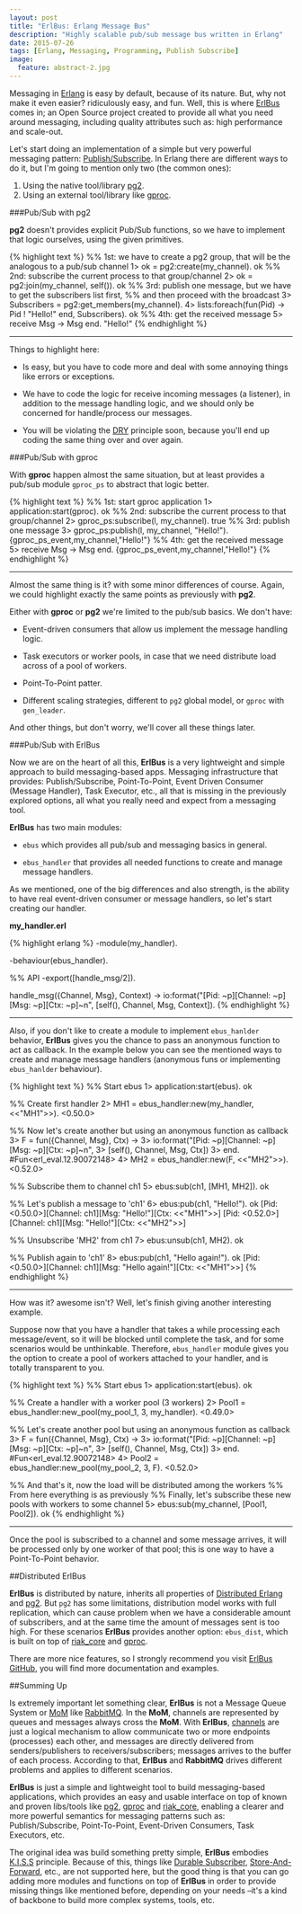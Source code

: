 ```yaml
---
layout: post
title: "ErlBus: Erlang Message Bus"
description: "Highly scalable pub/sub message bus written in Erlang"
date: 2015-07-26
tags: [Erlang, Messaging, Programming, Publish Subscribe]
image:
  feature: abstract-2.jpg
---
```


Messaging in [Erlang](http://www.erlang.org) is easy by default, because of its nature. But, why not make it even easier? ridiculously easy, and fun. Well, this is where [ErlBus](https://github.com/cabol/erlbus) comes in; an Open Source project created to provide all what you need around messaging, including quality attributes such as: high performance and scale-out.

Let's start doing an implementation of a simple but very powerful messaging pattern: [Publish/Subscribe](http://www.enterpriseintegrationpatterns.com/PublishSubscribeChannel.html). In Erlang there are different ways to do it, but I'm going to mention only two (the common ones):

1. Using the native tool/library [pg2](http://erlang.org/doc/man/pg2.html).
2. Using an external tool/library like [gproc](https://github.com/uwiger/gproc).

###Pub/Sub with pg2

**pg2** doesn't provides explicit Pub/Sub functions, so we have to implement that logic ourselves, using the given primitives.

{% highlight text %}
%% 1st: we have to create a pg2 group, that will be the analogous to a pub/sub channel
1> ok = pg2:create(my_channel).
ok
%% 2nd: subscribe the current process to that group/channel
2> ok = pg2:join(my_channel, self()).
ok
%% 3rd: publish one message, but we have to get the subscribers list first,
%% and then proceed with the broadcast
3> Subscribers = pg2:get_members(my_channel).
4> lists:foreach(fun(Pid) -> Pid ! "Hello!" end, Subscribers).
ok
%% 4th: get the received message
5> receive Msg -> Msg end.
"Hello!"
{% endhighlight %}

---

Things to highlight here:

- Is easy, but you have to code more and deal with some annoying things like errors or exceptions.

- We have to code the logic for receive incoming messages (a listener), in addition to the message handling logic, and we should only be concerned for handle/process our messages.

- You will be violating the [DRY](https://en.wikipedia.org/wiki/Don%27t_repeat_yourself) principle soon, because you'll end up coding the same thing over and over again.

###Pub/Sub with gproc

With **gproc** happen almost the same situation, but at least provides a pub/sub module `gproc_ps` to abstract that logic better.

{% highlight text %}
%% 1st: start gproc application
1> application:start(gproc).
ok
%% 2nd: subscribe the current process to that group/channel
2> gproc_ps:subscribe(l, my_channel).
true
%% 3rd: publish one message
3> gproc_ps:publish(l, my_channel, "Hello!").
{gproc_ps_event,my_channel,"Hello!"}
%% 4th: get the received message
5> receive Msg -> Msg end.
{gproc_ps_event,my_channel,"Hello!"}
{% endhighlight %}

---

Almost the same thing is it? with some minor differences of course. Again, we could highlight exactly the same points as previously with **pg2**.

Either with **gproc** or **pg2** we're limited to the pub/sub basics. We don't have:

- Event-driven consumers that allow us implement the message handling logic.

- Task executors or worker pools, in case that we need distribute load across of a pool of workers.

- Point-To-Point patter.

- Different scaling strategies, different to `pg2` global model, or `gproc` with `gen_leader`.

And other things, but don't worry, we'll cover all these things later.

###Pub/Sub with ErlBus

Now we are on the heart of all this, **ErlBus** is a very lightweight and simple approach to build messaging-based apps. Messaging infrastructure that provides: Publish/Subscribe, Point-To-Point, Event Driven Consumer (Message Handler), Task Executor, etc., all that is missing in the previously explored options, all what you really need and expect from a messaging tool.

**ErlBus** has two main modules:

- `ebus` which provides all pub/sub and messaging basics in general.

- `ebus_handler` that provides all needed functions to create and manage message handlers.

As we mentioned, one of the big differences and also strength, is the ability to have real event-driven consumer or message handlers, so let's start creating our handler.

**my_handler.erl**

{% highlight erlang %}
-module(my_handler).

-behaviour(ebus_handler).

%% API
-export([handle_msg/2]).

handle_msg({Channel, Msg}, Context) ->
  io:format("[Pid: ~p][Channel: ~p][Msg: ~p][Ctx: ~p]~n",
            [self(), Channel, Msg, Context]).
{% endhighlight %}

---

Also, if you don't like to create a module to implement `ebus_hanlder` behavior, **ErlBus** gives you the chance to pass an anonymous function to act as callback. In the example below you can see the mentioned ways to create and manage message handlers (anonymous funs or implementing `ebus_hanlder` behaviour).


{% highlight text %}
%% Start ebus
1> application:start(ebus).
ok

%% Create first handler
2> MH1 = ebus_handler:new(my_handler, <<"MH1">>).
<0.50.0>

%% Now let's create another but using an anonymous function as callback
3> F = fun({Channel, Msg}, Ctx) ->
3>       io:format("[Pid: ~p][Channel: ~p][Msg: ~p][Ctx: ~p]~n",
3>                 [self(), Channel, Msg, Ctx])
3>     end.
#Fun<erl_eval.12.90072148>
4> MH2 = ebus_handler:new(F, <<"MH2">>).
<0.52.0>

%% Subscribe them to channel ch1
5> ebus:sub(ch1, [MH1, MH2]).
ok

%% Let's publish a message to 'ch1'
6> ebus:pub(ch1, "Hello!").
ok
[Pid: <0.50.0>][Channel: ch1][Msg: "Hello!"][Ctx: <<"MH1">>]
[Pid: <0.52.0>][Channel: ch1][Msg: "Hello!"][Ctx: <<"MH2">>]

%% Unsubscribe 'MH2' from ch1
7> ebus:unsub(ch1, MH2).
ok

%% Publish again to 'ch1'
8> ebus:pub(ch1, "Hello again!").
ok
[Pid: <0.50.0>][Channel: ch1][Msg: "Hello again!"][Ctx: <<"MH1">>]
{% endhighlight %}

---

How was it? awesome isn't? Well, let's finish giving another interesting example.

Suppose now that you have a handler that takes a while processing each message/event, so it will be blocked until complete the task, and for some scenarios would be unthinkable. Therefore, `ebus_handler` module gives you the option to create a pool of workers attached to your handler, and is totally transparent to you.

{% highlight text %}
%% Start ebus
1> application:start(ebus).
ok

%% Create a handler with a worker pool (3 workers)
2> Pool1 = ebus_handler:new_pool(my_pool_1, 3, my_handler).
<0.49.0>

%% Let's create another pool but using an anonymous function as callback
3> F = fun({Channel, Msg}, Ctx) ->
3>       io:format("[Pid: ~p][Channel: ~p][Msg: ~p][Ctx: ~p]~n",
3>                 [self(), Channel, Msg, Ctx])
3>     end.
#Fun<erl_eval.12.90072148>
4> Pool2 = ebus_handler:new_pool(my_pool_2, 3, F).
<0.52.0>

%% And that's it, now the load will be distributed among the workers
%% From here everything is as previously
%% Finally, let's subscribe these new pools with workers to some channel
5> ebus:sub(my_channel, [Pool1, Pool2]).
ok
{% endhighlight %}

---

Once the pool is subscribed to a channel and some message arrives, it will be processed only by one worker of that pool; this is one way to have a Point-To-Point behavior.

##Distributed ErlBus

**ErlBus** is distributed by nature, inherits all properties of [Distributed Erlang](http://www.erlang.org/doc/reference_manual/distributed.html) and [pg2](http://erlang.org/doc/man/pg2.html). But `pg2` has some limitations, distribution model works with full replication, which can cause problem when we have a considerable amount of subscribers, and at the same time the amount of messages sent is too high. For these scenarios **ErlBus** provides another option: `ebus_dist`, which is built on top of [riak_core](https://github.com/basho/riak_core) and [gproc](https://github.com/uwiger/gproc).

There are more nice features, so I strongly recommend you visit [ErlBus GitHub](https://github.com/cabol/erlbus), you will find more documentation and examples.

##Summing Up

Is extremely important let something clear, **ErlBus** is not a Message Queue System or [MoM](https://en.wikipedia.org/wiki/Message-oriented_middleware) like [RabbitMQ](https://www.rabbitmq.com/). In the **MoM**, channels are represented by queues and messages always cross the **MoM**. With **ErlBus**, [channels](http://www.enterpriseintegrationpatterns.com/MessageChannel.html) are just a logical mechanism to allow communicate two or more endpoints (processes) each other, and messages are directly delivered from senders/publishers to receivers/subscribers; messages arrives to the buffer of each process. According to that, **ErlBus** and **RabbitMQ** drives different problems and applies to different scenarios.

**ErlBus** is just a simple and lightweight tool to build messaging-based applications, which provides an easy and usable interface on top of known and proven libs/tools like [pg2](http://erlang.org/doc/man/pg2.html), [gproc](https://github.com/uwiger/gproc) and [riak_core](https://github.com/basho/riak_core), enabling a clearer and more powerful semantics for messaging patterns such as: Publish/Subscribe, Point-To-Point, Event-Driven Consumers, Task Executors, etc.

The original idea was build something pretty simple, **ErlBus** embodies [K.I.S.S](https://en.wikipedia.org/wiki/KISS_principle) principle. Because of this, things like [Durable Subscriber](http://www.enterpriseintegrationpatterns.com/DurableSubscription.html), [Store-And-Forward](http://www.enterpriseintegrationpatterns.com/Introduction.html), etc., are not supported here, but the good thing is that you can go adding more modules and functions on top of **ErlBus** in order to provide missing things like mentioned before, depending on your needs –it's a kind of backbone to build more complex systems, tools, etc.
